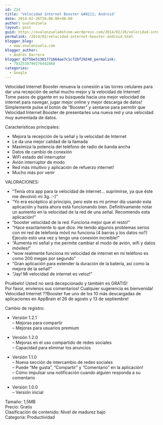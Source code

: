 ```yaml
---
id: 224
title: 'Velocidad Internet Booster &#8211; Android'
date: 2014-02-26T20:00:00+00:00
author: ovalenzuela
layout: post
guid: https://ovalenzueladotcom.wordpress.com/2014/02/26/velocidad-internet-booster-android
permalink: /2014/02/velocidad-internet-booster-android.html
blogger_blog:
  - www.ovalenzuela.com
blogger_author:
  - Andrés Barrera
blogger_02f5be51301771664ae7c1c72bf29246_permalink:
  - 7832538799376442868
categories:
  - Google
---
```

Velocidad Internet Booster renueva la conexión a las torres celulares para dar una recepción de señal mucho mejor y la velocidad de Internet!  
Tome pasos de gigante en su búsqueda hacia una mejor velocidad de internet para navegar, jugar mejor online y mejor descarga de datos! Simplemente pulse el boton de &#8220;Booster&#8221; y sentarse para permitir que Velocidad Internet Booster de presentarles una nueva red y una velocidad muy aumentada de datos.

Características principales:  
* Mejora la recepción de la señal y la velocidad de Internet  
* Le da una mejor calidad de la llamada  
* Maximiza la potencia del teléfono de radio de banda ancha  
* Datos de cambio de conexión  
* WiFi estado del interruptor  
* Avión interruptor de modo  
* Red más intuitivo y aplicación de refuerzo internet!  
* Mucho más por venir

VALORACIONES:  
* &#8220;Tenía otra app para la velocidad de internet&#8230; suprimirse, ya que éste me devolvió mi 3g..:-)&#8221;  
* &#8220;Yo era escéptico al principio, pero este es mi primer día usando esta aplicación y hasta ahora está funcionando bien. Definitivamente notar un aumento en la velocidad de la red de una señal. Recomiendo esta aplicación!&#8221;  
* &#8220;booster velocidad de la red. Funciona mejor que el resto!&#8221;  
* &#8220;Hace exactamente lo que dice. He tenido algunos problemas serios con mi red de telefonía móvil no funciona (4 barras y los datos no?) Ejecuto esto una vez y tengo una conexión increíble!&#8221;  
* &#8220;Aumenta mi señal y me permite cambiar el modo de avión, wifi y datos móviles!&#8221;  
* &#8220;wow realmente funciona mi velocidad de internet en mi teléfono es como 200 megas por segundo&#8221;  
* &#8220;Gran aplicación para extender la duración de la batería, así como la mejora de la señal!&#8221;  
* &#8220;Jay! Mi velocidad de internet es veloz!&#8221;

Pruébelo! Usted no será decepcionado y también es GRATIS!  
Por favor, envíenos sus comentarios! Cualquier sugerencia es bienvenida!  
Velocidad Internet ??Booster fue uno de los 10 más descargadas de aplicaciones en AppBrain el 26 de agosto y 13 de septiembre!

Cambio de registro:  
* Versión 1.2.1  
&#8211; Mejoras para compartir  
&#8211; Mejoras para usuarios premium

* Versión 1.2.0  
&#8211; Mejoras en el uso compartido de redes sociales  
&#8211; Capacidad para eliminar los anuncios

* Versión 1.1.0  
&#8211; Nueva sección de intercambio de redes sociales  
&#8211; Puede &#8220;Me gusta&#8221;, &#8220;Compartir&#8221; y &#8220;Comentario&#8221; en la aplicación!  
&#8211; Cómo impulsar una notificación cuando alguien responda a su comentario

* Versión 1.0.0  
&#8211; Versión inicial

Tamaño: 1,5MB  
Precio: Gratis  
Clasificación de contenido: Nivel de madurez bajo  
Categoría: Productividad